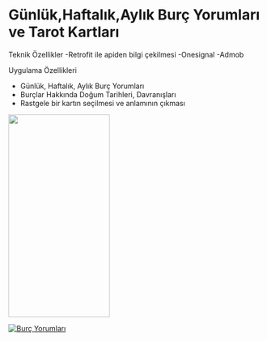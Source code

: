 
# Günlük,Haftalık,Aylık Burç Yorumları ve Tarot Kartları



Teknik Özellikler
-Retrofit ile apiden bilgi çekilmesi
-Onesignal
-Admob



Uygulama Özellikleri
- Günlük, Haftalık, Aylık Burç Yorumları
- Burçlar Hakkında Doğum Tarihleri, Davranışları 
- Rastgele bir kartın seçilmesi ve anlamının çıkması



<img src="[https://play-lh.googleusercontent.com/E7YM0NMBOQvOv7ar9qH4oTBhb6veLi0ylvONnVPQyTC9JEFLSJgiAbVWRSzQWxOF-9l2=w5120-h2880](https://play-lh.googleusercontent.com/E7YM0NMBOQvOv7ar9qH4oTBhb6veLi0ylvONnVPQyTC9JEFLSJgiAbVWRSzQWxOF-9l2=w5120-h2880)" width="200" height="400" />





<a href="[https://play.google.com/store/apps/details?id=com.etcmobileapps.dogruyubulkelimeoyunu](https://play.google.com/store/apps/details?id=com.etcmobileapps.burcyorumlari2020)" target="_blank"><img align="center" src="https://img.shields.io/badge/Google_Play-414141?style=for-the-badge&logo=google-play&logoColor=white" alt="Burç Yorumları" /></a>
</p>


